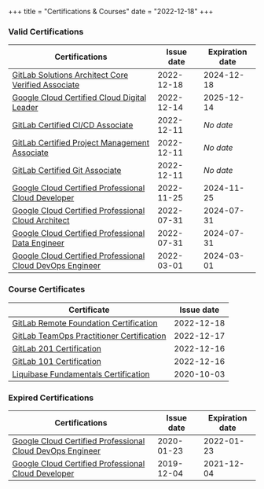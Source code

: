 +++
title = "Certifications & Courses"
date = "2022-12-18"
+++

### Valid Certifications

| Certifications | Issue date | Expiration date |
| - | - | - |
| [GitLab Solutions Architect Core Verified Associate](https://www.credly.com/badges/4bf0c570-7c9f-4d2f-b0a0-676e0eb8043d) | 2022-12-18 | 2024-12-18 |
| [Google Cloud Certified Cloud Digital Leader]([https://www.credly.com/badges/4bf0c570-7c9f-4d2f-b0a0-676e0eb8043d](https://www.credential.net/fcdb3e75-a868-4bf5-a138-fef5678dd9da)) | 2022-12-14 | 2025-12-14 |
| [GitLab Certified CI/CD Associate](https://www.credly.com/badges/2213767c-2dbe-4d4d-97c1-9f074e72f113) | 2022-12-11 | _No date_ |
| [GitLab Certified Project Management Associate](https://www.credly.com/badges/582b3875-f092-4ef1-8e88-4f32f144de09) | 2022-12-11 | _No date_ |
| [GitLab Certified Git Associate](https://www.credly.com/badges/ab36f29b-e0df-4b1b-b715-cb2891dd66cb) | 2022-12-11 | _No date_ |
| [Google Cloud Certified Professional Cloud Developer](https://www.credential.net/db06ee92-9527-4539-8db4-de30c842ce49) | 2022-11-25 | 2024-11-25 |
| [Google Cloud Certified Professional Cloud Architect](https://www.credential.net/a0700ef2-8b2a-4894-af3c-fc0435dbb067) | 2022-07-31 | 2024-07-31 |
| [Google Cloud Certified Professional Data Engineer](https://www.credential.net/4c4bfd89-6851-4653-b6fb-2f8ac968fc15) | 2022-07-31 | 2024-07-31 |
| [Google Cloud Certified Professional Cloud DevOps Engineer](https://www.credential.net/3e0d0549-247d-4352-b772-92ed0c6cbca1) | 2022-03-01 | 2024-03-01 |

### Course Certificates

| Certificate | Issue date |
| - | - |
| [GitLab Remote Foundation Certification](/pdf/gitlab-remote-foundation-certificate.pdf) | 2022-12-18 |
| [GitLab TeamOps Practitioner Certification](/pdf/gitlab-teamops-practitioner-certificate.pdf) | 2022-12-17 |
| [GitLab 201 Certification](/pdf/gitlab-201-certificate.pdf) | 2022-12-16 |
| [GitLab 101 Certification](/pdf/gitlab-101-certificate.pdf) | 2022-12-16 |
| [Liquibase Fundamentals Certification](https://www.credential.net/f862c9f2-da5b-4c92-bdc5-405c363deb8e#gs.ral1oq) | 2020-10-03 |

### Expired Certifications

| Certifications | Issue date | Expiration date |
| - | - | - |
| [Google Cloud Certified Professional Cloud DevOps Engineer](https://www.credential.net/c102e08e-597d-4a80-be2d-95ded26e3867) | 2020-01-23 | 2022-01-23      |
| [Google Cloud Certified Professional Cloud Developer](https://www.credential.net/186d7c68-966e-417d-9b15-7ea693414957) | 2019-12-04 | 2021-12-04      |
